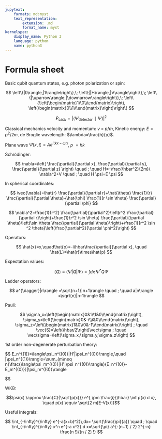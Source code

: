 ```yaml
---
jupytext:
    formats: md:myst
    text_representation:
        extension: .md
        format_name: myst
kernelspec:
    display_name: Python 3
    language: python
    name: python3
---
```



# Formula sheet

Basic qubit quantum states, e.g. photon polarization or spin: 

$$
\left\{|0\rangle,|1\rangle\right\},\;
\left\{|H\rangle,|V\rangle\right\},\;
\left\{|\uparrow\rangle,|\downarrow\rangle\right\},\;
\left\{\left(\begin{matrix}1\\0\\\end{matrix}\right),
\left(\begin{matrix}0\\1\\\end{matrix}\right)\right\}
$$

$$ P_{click}=\left|\left\langle\Psi_{\text {detector }} \mid \Psi\right\rangle\right|^2$$

Classical mechanics velocity and momentum: $v\ =\ p/m$, Kinetic energy: $E=p^2/2m$, de Broglie wavelength: $\lambda=\frac{h}{p}$. 

Plane wave $\Psi\left(x,t\right)=Ae^{i(kx-\omega t)}$, $p\ =\hbar k$


Schrödinger: 

$$
\nabla=\left( \frac{\partial}{\partial x}, \frac{\partial}{\partial y}, \frac{\partial}{\partial z}  \right)
\quad ; \quad
H=-\frac{\hbar^2}{2m}\ \nabla^2+V
\quad ; \quad
H \psi=E \psi
$$


In spherical coordinates: 

$$
\vec{\nabla}=\hat{r} \frac{\partial}{\partial r}+\hat{\theta} \frac{1}{r} \frac{\partial}{\partial \theta}+\hat{\phi} \frac{1}{r \sin \theta} \frac{\partial}{\partial \phi}
$$

$$
\nabla^2=\frac{1}{r^2} \frac{\partial}{\partial^2}\left(r^2 \frac{\partial}{\partial r}\right)+\frac{1}{r^2 \sin \theta} \frac{\partial}{\partial \theta}\left(\sin \theta \frac{\partial}{\partial \theta}\right)+\frac{1}{r^2 \sin ^2 \theta}\left(\frac{\partial^2}{\partial \phi^2}\right)
$$


Operators: 

$$
\hat{x}=x,\quad\hat{p}=-i\hbar\frac{\partial}{\partial x}, \quad \hat{L}=\hat{r}\times\hat{p}
$$

Expectation values: 

$$
\langle Q\rangle \equiv \langle\Psi|Q|\Psi\rangle = \int dx\,\Psi^\ast Q \Psi
$$

Ladder operators:

$$
a^{\dagger}|n\rangle =\sqrt{n+1}|n+1\rangle
\quad ; \quad
a|n\rangle =\sqrt{n}|n-1\rangle
$$

Pauli:

$$
\sigma_x=\left(\begin{matrix}0&1\\1&0\\\end{matrix}\right), 		\sigma_y=\left(\begin{matrix}0&-i\\i&0\\\end{matrix}\right), 	\sigma_z=\left(\begin{matrix}1&0\\0&-1\\\end{matrix}\right)
; \quad
\vec{S}=\left(\hbar/2\right)\vec\sigma
; \quad
\vec\sigma=\left(\sigma_x,\sigma_y,\sigma_z\right)
$$

1st order non-degenerate perturbation theory:

$$
E_n^{(1)}=\langle\psi_n^{(0)}|H'|\psi_n^{(0)}\rangle,\quad |\psi_n^{(1)}\rangle=\sum_{m\neq n}\frac{\langle\psi_m^{(0)}|H'|\psi_n^{(0)}\rangle}{E_n^{(0)}-E_m^{(0)}}|\psi_m^{(0)}\rangle

$$

WKB:

$$\psi(x) \approx \frac{C}{\sqrt{p(x)}} e^{ \pm \frac{i}{\hbar} \int p(x) d x}, \quad p(x) \equiv \sqrt{2 m[E-V(x)]}$$

Useful integrals:

$$
\int_{-\infty}^{\infty}  e^{-a(x+b)^2}\,dx= \sqrt{\frac{\pi}{a}}
\quad ; \quad
\int_{-\infty}^{\infty} x^n e^{-a x^2} d x=\sqrt{\pi} a^{-(n+1) / 2} 2^{-n} \frac{n !}{(n / 2) !}
$$

